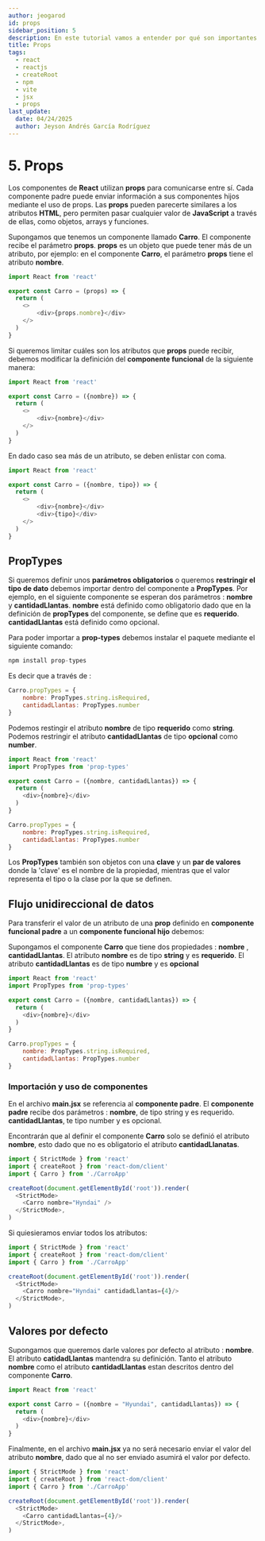 ```yaml
---
author: jeogarod
id: props
sidebar_position: 5
description: En este tutorial vamos a entender por qué son importantes las propiedades o argumentos de un componente funcional. 
title: Props
tags:
  - react
  - reactjs
  - createRoot
  - npm
  - vite
  - jsx
  - props
last_update:
  date: 04/24/2025
  author: Jeyson Andrés García Rodríguez
---
```


# 5. Props

Los componentes de **React** utilizan **props** para comunicarse entre sí. Cada componente padre puede enviar información a sus componentes hijos mediante el uso de props. Las **props** pueden parecerte similares a los atributos **HTML**, pero permiten pasar cualquier valor de **JavaScript** a través de ellas, como objetos, arrays y funciones.

Supongamos que tenemos un componente llamado **Carro**. El componente recibe el parámetro **props**. **props** es un objeto que puede tener más de un atributo, por ejemplo: en el componente **Carro**, el parámetro **props** tiene el atributo **nombre**.  

```javascript title="/src/CarroApp.jsx"
import React from 'react'

export const Carro = (props) => {
  return (
    <>
        <div>{props.nombre}</div>
    </>
  )
}
```

Si queremos limitar cuáles son los atributos que **props** puede recibir, debemos modificar la definición del **componente funcional** de la siguiente manera:

```javascript title="/src/CarroApp.jsx"
import React from 'react'

export const Carro = ({nombre}) => {
  return (
    <>
        <div>{nombre}</div>
    </>
  )
}
```

En dado caso sea más de un atributo, se deben enlistar con coma. 

```javascript title="/src/CarroApp.jsx"
import React from 'react'

export const Carro = ({nombre, tipo}) => {
  return (
    <>
        <div>{nombre}</div>
        <div>{tipo}</div>
    </>
  )
}
```

## PropTypes

Si queremos definir unos **parámetros obligatorios** o queremos **restringir el tipo de dato**  debemos importar dentro del componente a **PropTypes**. Por ejemplo, en el siguiente componente se esperan dos parámetros : **nombre** y **cantidadLlantas**. **nombre** está definido como obligatorio dado que en la definición de **propTypes** del componente, se define que es **requerido**. **cantidadLlantas** está definido como opcional. 

Para poder importar a **prop-types** debemos instalar el paquete mediante el siguiente comando:

```javascript
npm install prop-types
```

Es decir que a través de :

```javascript title="/src/CarroApp.jsx"
Carro.propTypes = {
    nombre: PropTypes.string.isRequired,
    cantidadLlantas: PropTypes.number
}
```

Podemos restingir el atributo **nombre** de tipo **requerido** como **string**. Podemos restringir el atributo **cantidadLlantas** de tipo **opcional** como **number**.

```javascript title="/src/CarroApp.jsx"
import React from 'react'
import PropTypes from 'prop-types'

export const Carro = ({nombre, cantidadLlantas}) => {
  return (
    <div>{nombre}</div>
  )
}

Carro.propTypes = {
    nombre: PropTypes.string.isRequired,
    cantidadLlantas: PropTypes.number
}
```

Los **PropTypes** también son objetos con una **clave** y un **par de valores** donde la 'clave' es el nombre de la propiedad, mientras que el valor representa el tipo o la clase por la que se definen.

## Flujo unidireccional de datos

Para transferir el valor de un atributo de una **prop** definido en **componente funcional padre** a un **componente funcional hijo** debemos:

Supongamos el componente **Carro** que tiene dos propiedades : **nombre** , **cantidadLlantas**. El atributo **nombre** es de tipo **string** y es **requerido**. El atributo **cantidadLlantas** es de tipo **numbre** y es **opcional**

```javascript title="/src/CarroApp.jsx"
import React from 'react'
import PropTypes from 'prop-types'

export const Carro = ({nombre, cantidadLlantas}) => {
  return (
    <div>{nombre}</div>
  )
}

Carro.propTypes = {
    nombre: PropTypes.string.isRequired,
    cantidadLlantas: PropTypes.number
}
```

### Importación y uso de componentes

En el archivo **main.jsx** se referencia al **componente padre**. El **componente padre** recibe dos parámetros : **nombre**, de tipo string y es requerido. **cantidadLlantas**, te tipo number y es opcional. 

Encontrarán que al definir el componente **Carro** solo se definió el atributo **nombre**, esto dado que no es obligatorio el atributo **cantidadLlanatas**. 

```javascript title="/src/main.jsx"
import { StrictMode } from 'react'
import { createRoot } from 'react-dom/client'
import { Carro } from './CarroApp'

createRoot(document.getElementById('root')).render(
  <StrictMode>
    <Carro nombre="Hyndai" />
  </StrictMode>,
)
```

Si quiesieramos enviar todos los atributos:

```javascript title="/src/main.jsx"
import { StrictMode } from 'react'
import { createRoot } from 'react-dom/client'
import { Carro } from './CarroApp'

createRoot(document.getElementById('root')).render(
  <StrictMode>
    <Carro nombre="Hyndai" cantidadLlantas={4}/>
  </StrictMode>,
)
```

## Valores por defecto

Supongamos que queremos darle valores por defecto al atributo : **nombre**. El atributo  **catidadLlantas** mantendra su definición. Tanto el atributo **nombre** como el atributo **cantidadLlantas** estan descritos dentro del componente **Carro**. 

```javascript title="/src/CarroApp.jsx"
import React from 'react'

export const Carro = ({nombre = "Hyundai", cantidadLlantas}) => {
  return (
    <div>{nombre}</div>
  )
}
```

Finalmente, en el archivo **main.jsx** ya no será necesario enviar el valor del atributo **nombre**, dado que al no ser enviado asumirá el valor por defecto. 

```javascript title="/src/main.jsx"
import { StrictMode } from 'react'
import { createRoot } from 'react-dom/client'
import { Carro } from './CarroApp'

createRoot(document.getElementById('root')).render(
  <StrictMode>
    <Carro cantidadLlantas={4}/>
  </StrictMode>,
)
```